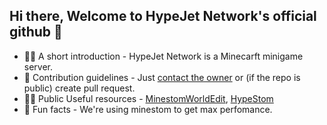 ## Hi there, Welcome to HypeJet Network's official github 👋

- 🙋‍♀️ A short introduction - HypeJet Network is a Minecarft minigame server.
- 🌈 Contribution guidelines - Just [contact the owner](https://github.com/HEROOSTECH) or (if the repo is public) create pull request.
- 👩‍💻 Public Useful resources - [MinestomWorldEdit](https://github.com/HypeJet/MinestomWorldEdit), [HypeStom](https://github.com/HypeJet/HypeStom)
- 🍿 Fun facts - We're using minestom to get max perfomance.
